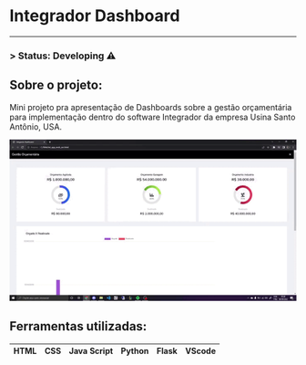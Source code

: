 # Integrador Dashboard

---

### > Status: Developing ⚠️

## Sobre o projeto:

Mini projeto pra apresentação de Dashboards sobre a gestão orçamentária para implementação dentro do software Integrador da empresa Usina Santo Antônio, USA.

![2022-09-09 05-38-09_Trim.gif](Integrador%20Dashboard%2021d4f275dd7549438d4c6b20b2a9e4fd/2022-09-09_05-38-09_Trim.gif)

## Ferramentas utilizadas:

| HTML | CSS | Java Script | Python | Flask | VScode |
| --- | --- | --- | --- | --- | --- |
